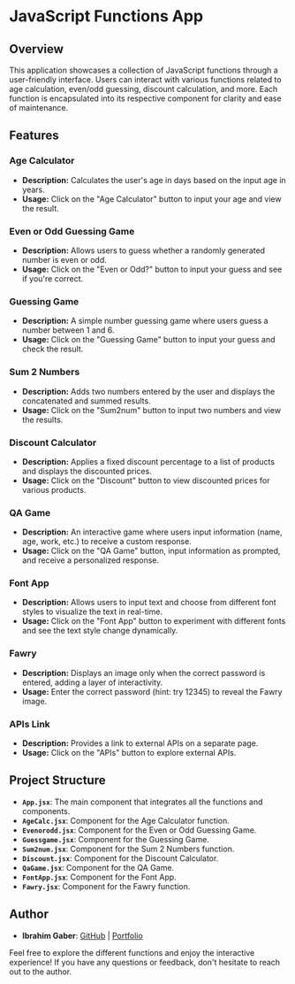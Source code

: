 # JavaScript Functions App

## Overview

This application showcases a collection of JavaScript functions through a user-friendly interface. Users can interact with various functions related to age calculation, even/odd guessing, discount calculation, and more. Each function is encapsulated into its respective component for clarity and ease of maintenance.

## Features

### Age Calculator

- **Description:** Calculates the user's age in days based on the input age in years.
- **Usage:** Click on the "Age Calculator" button to input your age and view the result.

### Even or Odd Guessing Game

- **Description:** Allows users to guess whether a randomly generated number is even or odd.
- **Usage:** Click on the "Even or Odd?" button to input your guess and see if you're correct.

### Guessing Game

- **Description:** A simple number guessing game where users guess a number between 1 and 6.
- **Usage:** Click on the "Guessing Game" button to input your guess and check the result.

### Sum 2 Numbers

- **Description:** Adds two numbers entered by the user and displays the concatenated and summed results.
- **Usage:** Click on the "Sum2num" button to input two numbers and view the results.

### Discount Calculator

- **Description:** Applies a fixed discount percentage to a list of products and displays the discounted prices.
- **Usage:** Click on the "Discount" button to view discounted prices for various products.

### QA Game

- **Description:** An interactive game where users input information (name, age, work, etc.) to receive a custom response.
- **Usage:** Click on the "QA Game" button, input information as prompted, and receive a personalized response.

### Font App

- **Description:** Allows users to input text and choose from different font styles to visualize the text in real-time.
- **Usage:** Click on the "Font App" button to experiment with different fonts and see the text style change dynamically.

### Fawry

- **Description:** Displays an image only when the correct password is entered, adding a layer of interactivity.
- **Usage:** Enter the correct password (hint: try 12345) to reveal the Fawry image.

### APIs Link

- **Description:** Provides a link to external APIs on a separate page.
- **Usage:** Click on the "APIs" button to explore external APIs.

## Project Structure

- **`App.jsx`**: The main component that integrates all the functions and components.
- **`AgeCalc.jsx`**: Component for the Age Calculator function.
- **`Evenorodd.jsx`**: Component for the Even or Odd Guessing Game.
- **`Guessgame.jsx`**: Component for the Guessing Game.
- **`Sum2num.jsx`**: Component for the Sum 2 Numbers function.
- **`Discount.jsx`**: Component for the Discount Calculator.
- **`QaGame.jsx`**: Component for the QA Game.
- **`FontApp.jsx`**: Component for the Font App.
- **`Fawry.jsx`**: Component for the Fawry function.

## Author

- **Ibrahim Gaber**: [GitHub](https://github.com/IbrahimGaber322) | [Portfolio](https://ibrahimgaber.onrender.com/)

Feel free to explore the different functions and enjoy the interactive experience! If you have any questions or feedback, don't hesitate to reach out to the author.
